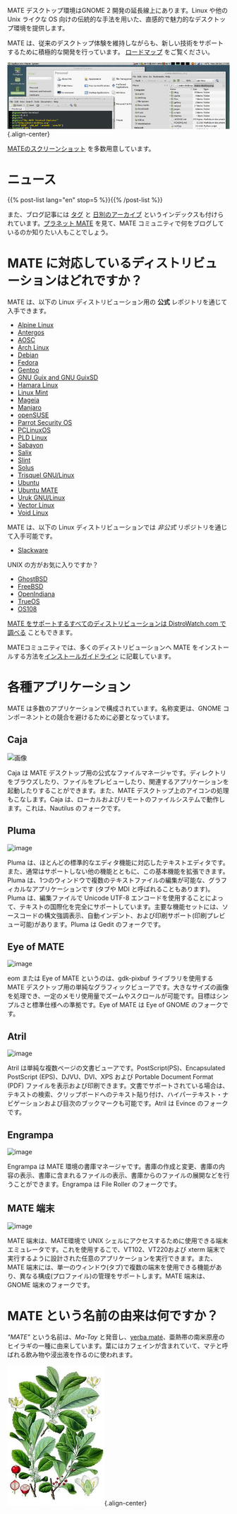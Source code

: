 <!--
.. title: MATE デスクトップ環境
.. slug: index
.. date: 2013-10-31 12:29:57
.. tags: About,Applications,Screenshots
.. link: 
.. description:
-->

MATE デスクトップ環境はGNOME 2 開発の延長線上にあります。Linux や他のUnix ライクな OS 向けの伝統的な手法を用いた、直感的で魅力的なデスクトップ環境を提供します。

MATE は、従来のデスクトップ体験を維持しながらも、新しい技術をサポートするために積極的な開発を行っています。
[ロードマップ](https://wiki.mate-desktop.org/#!pages/roadmap.md) をご覧ください。

![image](/screens/screenshot.jpg){.align-center}

[MATEのスクリーンショット](gallery/1.22/) を多数用意しています。

ニュース
====

{{% post-list lang="en" stop=5 %}}{{% /post-list %}}

また、ブログ記事には [タグ](tags/) と [日別のアーカイブ](archive/) というインデックスも付けられています。[プラネット MATE](https://planet.mate-desktop.org) を見て、MATE コミュニティで何をブログしているのか知りたい人もことでしょう。

MATE に対応しているディストリビューションはどれですか？
=================================

MATE は、以下の Linux ディストリビューション用の **公式** レポジトリを通じて入手できます。

-   [Alpine Linux](https://www.alpinelinux.org/)
-   [Antergos](https://antergos.com/)
-   [AOSC](https://aosc.io/)
-   [Arch Linux](https://www.archlinux.org)
-   [Debian](https://www.debian.org)
-   [Fedora](https://www.fedoraproject.org)
-   [Gentoo](https://www.gentoo.org)
-   [GNU Guix and GNU GuixSD](https://gnu.org/s/guix)
-   [Hamara Linux](https://hamaralinux.org/)
-   [Linux Mint](https://linuxmint.com)
-   [Mageia](https://www.mageia.org/en/)
-   [Manjaro](https://manjaro.org/)
-   [openSUSE](https://www.opensuse.org)
-   [Parrot Security OS](https://www.parrotsec.org/)
-   [PCLinuxOS](https://www.pclinuxos.com/get-pclinuxos/mate/)
-   [PLD Linux](https://www.pld-linux.org/)
-   [Sabayon](https://www.sabayon.org)
-   [Salix](https://www.salixos.org)
-   [Slint](https://slint.fr)
-   [Solus](https://getsol.us/)
-   [Trisquel GNU/Linux](https://trisquel.info/)
-   [Ubuntu](https://www.ubuntu.com)
-   [Ubuntu MATE](https://www.ubuntu-mate.org)
-   [Uruk GNU/Linux](https://urukproject.org/dist/)
-   [Vector Linux](http://vectorlinux.com)
-   [Void Linux](https://www.voidlinux.org/)

MATE は、以下の Linux ディストリビューションでは *非公式* リポジトリを通じて入手可能です。

-   [Slackware](http://www.slackware.com)

UNIX の方がお気に入りですか？

-   [GhostBSD](https://ghostbsd.org)
-   [FreeBSD](https://freebsd.org)
-   [OpenIndiana](https://www.openindiana.org)
-   [TrueOS](https://www.trueos.org/)
-   [OS108](https://OS108.org/)

[MATE をサポートするすべてのディストリビューションは DistroWatch.com で調べる](https://distrowatch.org/search.php?desktop=MATE#distrosearch) こともできます。

MATEコミュニティでは、多くのディストリビューションへ MATE をインストールする方法を[インストールガイドライン](https://wiki.mate-desktop.org/#!pages/download.md) に記載しています。

各種アプリケーション
============

MATE は多数のアプリケーションで構成されています。名称変更は、GNOME コンポーネントとの競合を避けるために必要となっています。

Caja
----

![画像](/assets/img/mate/caja.png)

Caja は MATE デスクトップ用の公式なファイルマネージャです。ディレクトリをブラウズしたり、ファイルをプレビューしたり、関連するアプリケーションを起動したりすることができます。また、MATE デスクトップ上のアイコンの処理もこなします。Caja は、ローカルおよびリモートのファイルシステムで動作します。これは、Nautilus のフォークです。

Pluma
-----

![image](/assets/img/mate/pluma.png)

Pluma は、ほとんどの標準的なエディタ機能に対応したテキストエディタです。また、通常はサポートしない他の機能とともに、この基本機能を拡張できます。Pluma は、1つのウィンドウで複数のテキストファイルの編集が可能な、グラフィカルなアプリケーションです (タブや MDI と呼ばれることもあります)。Pluma は、編集ファイルで Unicode UTF-8 エンコードを使用することによって、テキストの国際化を完全にサポートしています。主要な機能セットには、ソースコードの構文強調表示、自動インデント、および印刷サポート(印刷プレビュー可能)があります。Pluma は Gedit のフォークです。

Eye of MATE
-----------

![image](/assets/img/mate/eom.png)

eom または Eye of MATE というのは、gdk-pixbuf ライブラリを使用する MATE デスクトップ用の単純なグラフィックビューアです。大きなサイズの画像を処理でき、一定のメモリ使用量でズームやスクロールが可能です。目標はシンプルさと標準仕様への準拠です。Eye of MATE は Eye of GNOME のフォークです。

Atril
-----

![image](/assets/img/mate/atril.png)

Atril は単純な複数ページの文書ビューアです。PostScript(PS)、Encapsulated PostScript (EPS)、DJVU、DVI、XPS および Portable Document Format (PDF) ファイルを表示および印刷できます。文書でサポートされている場合は、テキストの検索、クリップボードへのテキスト貼り付け、ハイパーテキスト・ナビゲーションおよび目次のブックマークも可能です。Atril は Evince のフォークです。

Engrampa
--------

![image](/assets/img/mate/engrampa.png)

Engrampa は MATE 環境の書庫マネージャです。書庫の作成と変更、書庫の内容の表示、書庫に含まれるファイルの表示、書庫からのファイルの展開などを行うことができます。Engrampa は File Roller のフォークです。

MATE 端末
-------------

![image](/assets/img/mate/terminal.png)

MATE 端末は、MATE環境で UNIX シェルにアクセスするために使用できる端末エミュレータです。これを使用するこで、VT102、VT220および xterm 端末で実行するように設計された任意のアプリケーションを実行できます。また、MATE 端末には、単一のウィンドウ(タブ)で複数の端末を使用できる機能があり、異なる構成(プロファイル)の管理をサポートします。MATE 端末は、GNOME 端末のフォークです。

MATE という名前の由来は何ですか？
==============================

*\"MATE\"* という名前は、*Ma-Tay* と発音し、[yerba maté](https://en.wikipedia.org/wiki/Yerba_mate)、亜熱帯の南米原産のヒイラギの一種に由来しています。葉にはカフェインが含まれていて、マテと呼ばれる飲み物や浸出液を作るのに使われます。

![image](/assets/img/mate/yerba.jpg){.align-center}
